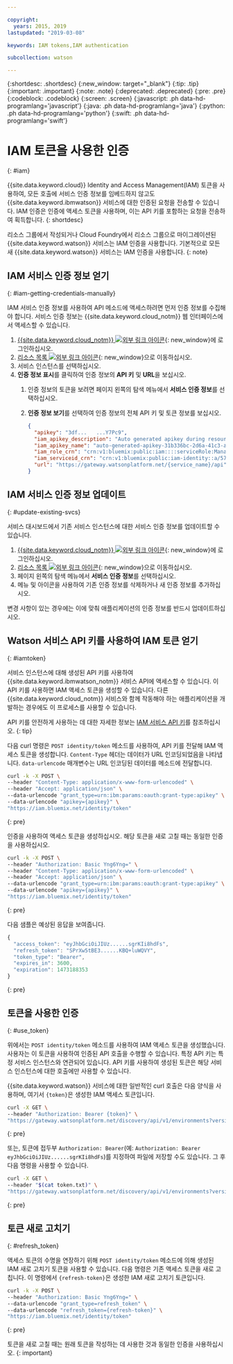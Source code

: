 ```yaml
---

copyright:
  years: 2015, 2019
lastupdated: "2019-03-08"

keywords: IAM tokens,IAM authentication

subcollection: watson

---
```


{:shortdesc: .shortdesc}
{:new_window: target="_blank"}
{:tip: .tip}
{:important: .important}
{:note: .note}
{:deprecated: .deprecated}
{:pre: .pre}
{:codeblock: .codeblock}
{:screen: .screen}
{:javascript: .ph data-hd-programlang='javascript'}
{:java: .ph data-hd-programlang='java'}
{:python: .ph data-hd-programlang='python'}
{:swift: .ph data-hd-programlang='swift'}

# IAM 토큰을 사용한 인증
{: #iam}

{{site.data.keyword.cloud}} Identity and Access Management(IAM) 토큰을 사용하여, 모든 호출에 서비스 인증 정보를 임베드하지 않고도 {{site.data.keyword.ibmwatson}} 서비스에 대한 인증된 요청을 전송할 수 있습니다. IAM 인증은 인증에 액세스 토큰을 사용하며, 이는 API 키를 포함하는 요청을 전송하여 획득합니다.
{: shortdesc}

리소스 그룹에서 작성되거나 Cloud Foundry에서 리소스 그룹으로 마이그레이션된 {{site.data.keyword.watson}} 서비스는 IAM 인증을 사용합니다. 기본적으로 모든 새 {{site.data.keyword.watson}} 서비스는 IAM 인증을 사용합니다.
{: note}

## IAM 서비스 인증 정보 얻기
{: #iam-getting-credentials-manually}

IAM 서비스 인증 정보를 사용하여 API 메소드에 액세스하려면 먼저 인증 정보를 수집해야 합니다. 서비스 인증 정보는 {{site.data.keyword.cloud_notm}} 웹 인터페이스에서 액세스할 수 있습니다. 

1.  [{{site.data.keyword.cloud_notm}} ![외부 링크 아이콘](../../icons/launch-glyph.svg "외부 링크 아이콘")](https://{DomainName}){: new_window}에 로그인하십시오. 
1.  [리소스 목록 ![외부 링크 아이콘](../../icons/launch-glyph.svg "외부 링크 아이콘")](https://{DomainName}/dashboard){: new_window}으로 이동하십시오. 
1.  서비스 인스턴스를 선택하십시오. 
1.  **인증 정보 표시**를 클릭하여 인증 정보의 **API 키** 및 **URL**을 보십시오. 
    1.  인증 정보의 토큰을 보려면 페이지 왼쪽의 탐색 메뉴에서 **서비스 인증 정보**를 선택하십시오. 
    1.  **인증 정보 보기**를 선택하여 인증 정보의 전체 API 키 및 토큰 정보를 보십시오. 

        ```json
        {
          "apikey": "3df...   ...Y7Pc9",
          "iam_apikey_description": "Auto generated apikey during resource-key operation for...",
          "iam_apikey_name": "auto-generated-apikey-31b336bc-2d6a-41c3-a8b2-e05ec6db19b4",
          "iam_role_crn": "crn:v1:bluemix:public:iam::::serviceRole:Manager",
          "iam_serviceid_crn": "crn:v1:bluemix:public:iam-identity::a/57d48380...::serviceid:...",
          "url": "https://gateway.watsonplatform.net/{service_name}/api"
        }
        ```

## IAM 서비스 인증 정보 업데이트
{: #update-existing-svcs}

서비스 대시보드에서 기존 서비스 인스턴스에 대한 서비스 인증 정보를 업데이트할 수 있습니다.

1.  [{{site.data.keyword.cloud_notm}} ![외부 링크 아이콘](../../icons/launch-glyph.svg "외부 링크 아이콘")](https://{DomainName}){: new_window}에 로그인하십시오. 
1.  [리소스 목록 ![외부 링크 아이콘](../../icons/launch-glyph.svg "외부 링크 아이콘")](https://{DomainName}/dashboard){: new_window}으로 이동하십시오. 
1.  페이지 왼쪽의 탐색 메뉴에서 **서비스 인증 정보**를 선택하십시오. 
1.  메뉴 및 아이콘을 사용하여 기존 인증 정보를 삭제하거나 새 인증 정보를 추가하십시오. 

변경 사항이 있는 경우에는 이에 맞춰 애플리케이션의 인증 정보를 반드시 업데이트하십시오. 

## Watson 서비스 API 키를 사용하여 IAM 토큰 얻기
{: #iamtoken}

서비스 인스턴스에 대해 생성된 API 키를 사용하여 {{site.data.keyword.ibmwatson_notm}} 서비스 API에 액세스할 수 있습니다. 이 API 키를 사용하면 IAM 액세스 토큰을 생성할 수 있습니다. 다른 {{site.data.keyword.cloud_notm}} 서비스와 함께 작동해야 하는 애플리케이션을 개발하는 경우에도 이 프로세스를 사용할 수 있습니다. 

API 키를 안전하게 사용하는 데 대한 자세한 정보는 [IAM 서비스 API 키](/docs/services/watson?topic=watson-api-key-bp)를 참조하십시오.
{: tip}

다음 curl 명령은 `POST identity/token` 메소드를 사용하여, API 키를 전달해 IAM 액세스 토큰을 생성합니다. `Content-Type` 헤더는 데이터가 URL 인코딩되었음을 나타냅니다. `data-urlencode` 매개변수는 URL 인코딩된 데이터를 메소드에 전달합니다. 

```bash
curl -k -X POST \
--header "Content-Type: application/x-www-form-urlencoded" \
--header "Accept: application/json" \
--data-urlencode "grant_type=urn:ibm:params:oauth:grant-type:apikey" \
--data-urlencode "apikey={apikey}" \
"https://iam.bluemix.net/identity/token"
```
{: pre}

인증을 사용하여 액세스 토큰을 생성하십시오. 해당 토큰을 새로 고칠 때는 동일한 인증을 사용하십시오. 

```bash
curl -k -X POST \
--header "Authorization: Basic Yng6Yng=" \
--header "Content-Type: application/x-www-form-urlencoded" \
--header "Accept: application/json" \
--data-urlencode "grant_type=urn:ibm:params:oauth:grant-type:apikey" \
--data-urlencode "apikey={apikey}" \
"https://iam.bluemix.net/identity/token"

```
{: pre}

다음 샘플은 예상된 응답을 보여줍니다. 

```javascript
{
  "access_token": "eyJhbGciOiJIUz......sgrKIi8hdFs",
  "refresh_token": "SPrXw5tBE3......KBQ+luWQVY",
  "token_type": "Bearer",
  "expires_in": 3600,
  "expiration": 1473188353
}
```
{: pre}

## 토큰을 사용한 인증
{: #use_token}

위에서는 `POST identity/token` 메소드를 사용하여 IAM 액세스 토큰을 생성했습니다. 사용자는 이 토큰을 사용하여 인증된 API 호출을 수행할 수 있습니다. 특정 API 키는 특정 서비스 인스턴스와 연관되어 있습니다. API 키를 사용하여 생성된 토큰은 해당 서비스 인스턴스에 대한 호출에만 사용할 수 있습니다. 

{{site.data.keyword.watson}} 서비스에 대한 일반적인 curl 호출은 다음 양식을 사용하며, 여기서 `{token}`은 생성한 IAM 액세스 토큰입니다. 

```bash
curl -X GET \
--header "Authorization: Bearer {token}" \
"https://gateway.watsonplatform.net/discovery/api/v1/environments?version=2017-11-07"
```
{: pre}

또는, 토큰에 접두부 `Authorization: Bearer`(예: `Authorization: Bearer eyJhbGciOiJIUz......sgrKIi8hdFs`)를 지정하여 파일에 저장할 수도 있습니다. 그 후 다음 명령을 사용할 수 있습니다. 

```bash
curl -X GET \
--header "$(cat token.txt)" \
"https://gateway.watsonplatform.net/discovery/api/v1/environments?version=2017-11-07"
```
{: pre}

## 토큰 새로 고치기
{: #refresh_token}

액세스 토큰의 수명을 연장하기 위해 `POST identity/token` 메소드에 의해 생성된 IAM 새로 고치기 토큰을 사용할 수 있습니다. 다음 명령은 기존 액세스 토큰을 새로 고칩니다. 이 명령에서 `{refresh-token}`은 생성한 IAM 새로 고치기 토큰입니다. 

```bash
curl -k -X POST \
--header "Authorization: Basic Yng6Yng=" \
--data-urlencode "grant_type=refresh_token" \
--data-urlencode "refresh_token={refresh-token}" \
"https://iam.bluemix.net/identity/token"
```
{: pre}

토큰을 새로 고칠 때는 원래 토큰을 작성하는 데 사용한 것과 동일한 인증을 사용하십시오.
{: important}
